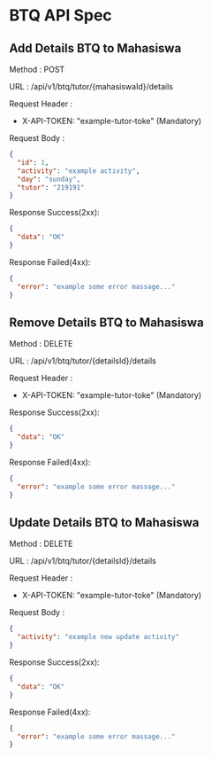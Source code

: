 # BTQ API Spec

## Add Details BTQ to Mahasiswa

Method : POST

URL : /api/v1/btq/tutor/{mahasiswaId}/details

Request Header :

- X-API-TOKEN: "example-tutor-toke" (Mandatory)

Request Body :

```json
{
  "id": 1,
  "activity": "example activity",
  "day": "sunday",
  "tutor": "219191"
}
```

Response Success(2xx):
```json
{
  "data": "OK"
}
```

Response Failed(4xx):
```json
{
  "error": "example some error massage..."
}
```

## Remove Details BTQ to Mahasiswa

Method : DELETE

URL : /api/v1/btq/tutor/{detailsId}/details

Request Header :

- X-API-TOKEN: "example-tutor-toke" (Mandatory)

Response Success(2xx):
```json
{
  "data": "OK"
}
```

Response Failed(4xx):
```json
{
  "error": "example some error massage..."
}
```

## Update Details BTQ to Mahasiswa

Method : DELETE

URL : /api/v1/btq/tutor/{detailsId}/details

Request Header :

- X-API-TOKEN: "example-tutor-toke" (Mandatory)

Request Body :

```json
{
  "activity": "example new update activity"
}
```

Response Success(2xx):
```json
{
  "data": "OK"
}
```

Response Failed(4xx):
```json
{
  "error": "example some error massage..."
}
```